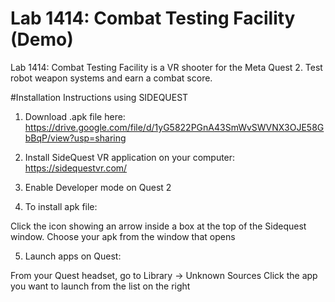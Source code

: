 # Lab 1414: Combat Testing Facility (Demo)
Lab 1414: Combat Testing Facility is a VR shooter for the Meta Quest 2. Test robot weapon systems and earn a combat score.


#Installation Instructions using SIDEQUEST
1. Download .apk file here: 
https://drive.google.com/file/d/1yG5822PGnA43SmWvSWVNX3OJE58GbBqP/view?usp=sharing

2. Install SideQuest VR application on your computer: 
https://sidequestvr.com/

3. Enable Developer mode on Quest 2

4. To install apk file:

Click the icon showing an arrow inside a box at the top of the Sidequest window.
Choose your apk from the window that opens

5. Launch apps on Quest:

From your Quest headset, go to Library -> Unknown Sources
Click the app you want to launch from the list on the right
